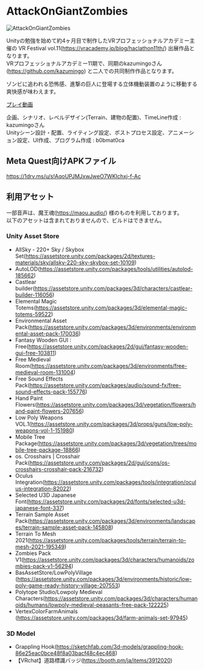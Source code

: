 # AttackOnGiantZombies
![AttackOnGiantZombies](https://user-images.githubusercontent.com/103320037/210520981-ce4b06d9-7af1-45db-8243-1dc5b4537771.jpg)

Unityの勉強を始めて約4ヶ月目で制作したVRプロフェッショナルアカデミー主催の VR Festival vol.11(https://vracademy.jp/blog/haclathon11th/) 出展作品となります。<br />
VRプロフェッショナルアカデミー11期で、同期のkazumingoさん(https://github.com/kazumingo) と二人での共同制作作品となります。

ゾンビに追われる恐怖感、進撃の巨人に登場する立体機動装置のように移動する爽快感が味わえます。<br />

[プレイ動画](https://youtu.be/Jgk_a1Del4o)

企画、シナリオ、レベルデザイン(Terrain、建物の配置)、TimeLine作成 : kazumingoさん<br />
Unityシーン設計・配置、ライティング設定、ポストプロセス設定、アニメーション設定、UI作成、プログラム作成 : b0bmat0ca

## Meta Quest向けAPKファイル
https://1drv.ms/u/s!AqoUPJMJxwJweO7WKIchxj-f-Ac

## 利用アセット
一部音声は、魔王魂(https://maou.audio/) 様のものを利用しております。<br /> 
以下のアセットは含まれておりませんので、ビルドはできません。

### Unity Asset Store
* AllSky - 220+ Sky / Skybox Set(https://assetstore.unity.com/packages/2d/textures-materials/sky/allsky-220-sky-skybox-set-10109)
* AutoLOD(https://assetstore.unity.com/packages/tools/utilities/autolod-185662)
* Castlear builder(https://assetstore.unity.com/packages/3d/characters/castlear-builder-116056)
* Elemental Magic Totems(https://assetstore.unity.com/packages/3d/elemental-magic-totems-59522)
* Environmental Asset Pack(https://assetstore.unity.com/packages/3d/environments/environmental-asset-pack-170036)
* Fantasy Wooden GUI : Free(https://assetstore.unity.com/packages/2d/gui/fantasy-wooden-gui-free-103811)
* Free Medieval Room(https://assetstore.unity.com/packages/3d/environments/free-medieval-room-131004)
* Free Sound Effects Pack(https://assetstore.unity.com/packages/audio/sound-fx/free-sound-effects-pack-155776)
* Hand Paint Flowers(https://assetstore.unity.com/packages/3d/vegetation/flowers/hand-paint-flowers-207656)
* Low Poly Weapons VOL.1(https://assetstore.unity.com/packages/3d/props/guns/low-poly-weapons-vol-1-151980)
* Mobile Tree Package(https://assetstore.unity.com/packages/3d/vegetation/trees/mobile-tree-package-18866)
* os. Crosshairs | Crosshair Pack(https://assetstore.unity.com/packages/2d/gui/icons/os-crosshairs-crosshair-pack-216732)
* Oculus Integration(https://assetstore.unity.com/packages/tools/integration/oculus-integration-82022)
* Selected U3D Japanese Font(https://assetstore.unity.com/packages/2d/fonts/selected-u3d-japanese-font-337)
* Terrain Sample Asset Pack(https://assetstore.unity.com/packages/3d/environments/landscapes/terrain-sample-asset-pack-145808)
* Terrain To Mesh 2021(https://assetstore.unity.com/packages/tools/terrain/terrain-to-mesh-2021-195349)
* Zombies Pack V1(https://assetstore.unity.com/packages/3d/characters/humanoids/zombies-pack-v1-56294)
* BasAssetStore/LowPolyVillage (https://assetstore.unity.com/packages/3d/environments/historic/low-poly-game-ready-history-village-207553)
* Polytope Studio/Lowpoly Medieval Characters(https://assetstore.unity.com/packages/3d/characters/humanoids/humans/lowpoly-medieval-peasants-free-pack-122225)
* VertexColorFarmAnimals (https://assetstore.unity.com/packages/3d/farm-animals-set-97945)

### 3D Model
* Grappling Hook(https://sketchfab.com/3d-models/grappling-hook-86e25eac0bce48f8a03bacf48c4ec468)
* 【VRchat】道路標識バッジ(https://booth.pm/ja/items/3912020)
